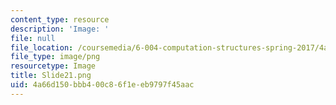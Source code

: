 ```yaml
---
content_type: resource
description: 'Image: '
file: null
file_location: /coursemedia/6-004-computation-structures-spring-2017/4a66d150bbb400c86f1eeb9797f45aac_Slide21.png
file_type: image/png
resourcetype: Image
title: Slide21.png
uid: 4a66d150-bbb4-00c8-6f1e-eb9797f45aac
---
```


